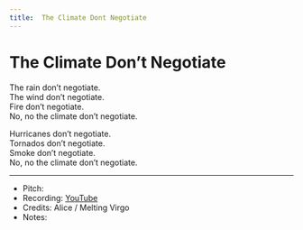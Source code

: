 ```yaml
---
title:  The Climate Dont Negotiate
---
```



# The Climate Don’t Negotiate

The rain don’t negotiate.  
The wind don’t negotiate.  
Fire don’t negotiate.  
No, no the climate don’t negotiate.  
  
Hurricanes don’t negotiate.  
Tornados don’t negotiate.  
Smoke don’t negotiate.  
No, no the climate don’t negotiate.  

---
* Pitch: 
* Recording:  [YouTube](https://www.youtube.com/watch?v=pqmM6AAOEr8)
* Credits: Alice / Melting Virgo
* Notes: 
